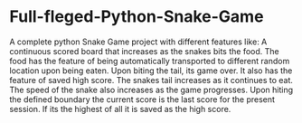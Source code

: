 # Full-fleged-Python-Snake-Game
A complete python Snake Game project with different features like:
A continuous scored board that increases as the snakes bits the food. 
The food has the feature of being automatically transported to different random location upon being eaten. 
Upon biting the tail, its game over. It also has the feature of saved high score.
The snakes tail increases as it continues to eat.
The speed of the snake also increases as the game progresses.
Upon hiting the defined boundary the current score is the last score for the present session. If its the highest of all it is saved as the high score.
